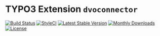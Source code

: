 # TYPO3 Extension ``dvoconnector``

[![Build Status](https://travis-ci.org/codebobbly/dvoconnector.png)](https://travis-ci.org/codebobbly/dvoconnector)
[![StyleCI](https://styleci.io/repos/141396599/shield?branch=master)](https://styleci.io/repos/141396599/)
[![Latest Stable Version](https://poser.pugx.org/rgu/dvoconnector/v/stable)](https://packagist.org/packages/rgu/dvoconnector)
[![Monthly Downloads](https://poser.pugx.org/rgu/dvoconnector/d/monthly)](https://packagist.org/packages/rgu/dvoconnector)
[![License](https://poser.pugx.org/rgu/dvoconnector/license)](https://packagist.org/packages/rgu/dvoconnector)